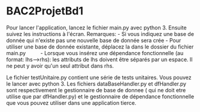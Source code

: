 # BAC2ProjetBd1
Pour lancer l'application, lancez le fichier main.py avec python 3. Ensuite suivez les instructions à l'écran.
Remarques:
          - Si vous indiquez une base de donnée qui n'existe pas une nouvelle base de donnée sera crée
          - Pour utiliser une base de donnée existante, déplacez la dans le dossier du fichier main.py
          - Lorsque vous insérez une dépendance fonctionnelle (au format: lhs-->rhs): les attributs de lhs doivent être séparés par un espace. Il ne peut y avoir qu'un seul attribut dans rhs.
         
Le fichier testUnitaire.py contient une série de tests unitaires. Vous pouvez le lancer avec python 3.
Les fichiers dataBaseHandler.py et dfHandler.py sont respectivement le gestionnaire de base de donnee ( qui ne doit etre utilise que par dfHandler.py) et le gestionnaire de dépendance fonctionnelle que vous pouvez utiliser dans une application tierce.
